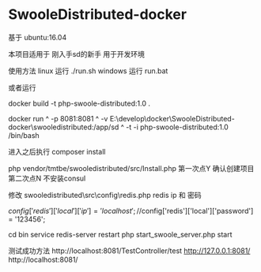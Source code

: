 # SwooleDistributed-docker

基于 ubuntu:16.04

本项目适用于 刚入手sd的新手 用于开发环境

使用方法 
linux 运行 ./run.sh
windows 运行 run.bat

或者运行

docker build -t php-swoole-distributed:1.0 .

docker run ^
-p 8081:8081 ^
-v E:\develop\docker\SwooleDistributed-docker\swooledistributed:/app/sd ^
-t -i php-swoole-distributed:1.0 /bin/bash 


进入之后执行
composer install

php vendor/tmtbe/swooledistributed/src/Install.php
第一次点Y 确认创建项目
第二次点N 不安装consul


修改 swooledistributed\src\config\redis.php
redis ip 和 密码


$config['redis']['local']['ip'] = 'localhost';
//$config['redis']['local']['password'] = '123456';

cd bin
service redis-server restart 
php start_swoole_server.php start

测试成功方法
http://localhost:8081/TestController/test
http://127.0.0.1:8081/
http://localhost:8081/


